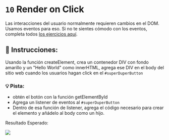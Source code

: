 # `10` Render on Click

Las interacciones del usuario normalmente requieren cambios en el DOM. Usamos eventos para eso.
Si no te sientes cómodo con los eventos, completa todos [los ejercicios aquí](https://githcdub.com/4GeeksAcademy/javascript-events-tutorial-exercises).

## 📝 Instrucciones:

Usando la función createElement, crea un contenedor DIV con fondo amarillo
y un "Hello World" como innerHTML, agrega ese DIV en el body del sitio web cuando
los usuarios hagan click en el `#superDuperButton`

### 💡 Pista:
- obtén el botón con la función getElementById
- Agrega un listener de eventos al `#superDuperButton`
- Dentro de esa función de listener, agrega el código necesario para crear el elemento y añádelo al body como un hijo.

Resultado Esperado:

![](http://i.imgur.com/fJk4Rrl.gif"")
